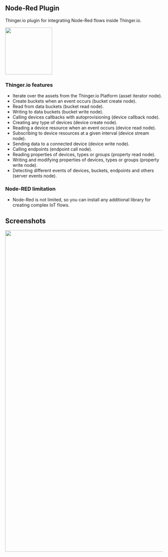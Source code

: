 ## Node-Red Plugin

Thinger.io plugin for integrating Node-Red flows inside Thinger.io.

<img src="https://user-images.githubusercontent.com/1141353/57460672-dada7200-7275-11e9-91d1-11cdb560c758.png" width="150px">

### Thinger.io features
- Iterate over the assets from the Thinger.io Platform (asset iterator node).
- Create buckets when an event occurs (bucket create node).
- Read from data buckets (bucket read node).
- Writing to data buckets (bucket write node).
- Calling devices callbacks with autoprovisioning (device callback node).
- Creating any type of devices (device create node).
- Reading a device resource when an event occurs (device read node).
- Subscribing to device resources at a given interval (device stream node).
- Sending data to a connected device (device write node).
- Calling endpoints (endpoint call node).
- Reading properties of devices, types or groups (property read node).
- Writing and modifying properties of devices, types or groups (property write node).
- Detecting different events of devices, buckets, endpoints and others (server events node).

### Node-RED limitation

* Node-Red is not limited, so you can install any additional library for creating complex IoT flows. 


## Screenshots

<img src="https://user-images.githubusercontent.com/1141353/57460918-4d4b5200-7276-11e9-8d1e-856f7a0d2f81.png" width="1024px">

